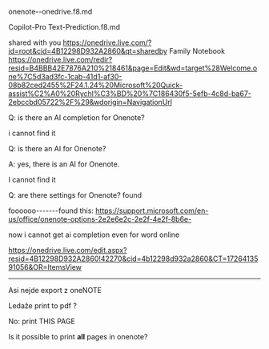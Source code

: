 onenote--onedrive.f8.md



Copilot-Pro Text-Prediction.f8.md




shared with you
https://onedrive.live.com/?id=root&cid=4B12298D932A2860&qt=sharedby
Family Notebook
https://onedrive.live.com/redir?resid=B4BBB42E7876A210%218461&page=Edit&wd=target%28Welcome.one%7C5d3ad3fc-1cab-41d1-af30-08b82ced2455%2F24.1.24%20Microsoft%20Quick-assist%C2%A0%20Rychl%C3%BD%20%7C186430f5-5efb-4c8d-ba67-2ebccbd05722%2F%29&wdorigin=NavigationUrl


Q: is there an AI completion for Onenote? 

i cannot find it


 

Q: is there an AI for Onenote? 

A: yes, there is an AI for Onenote.

I cannot find it


 

Q: are there settings for Onenote? 
found

foooooo-------found this: https://support.microsoft.com/en-us/office/onenote-options-2e2e6e2c-2e2f-4e2f-8b6e-
 
now i cannot get ai completion even for word online

https://onedrive.live.com/edit.aspx?resid=4B12298D932A2860!42270&cid=4b12298d932a2860&CT=1726413591056&OR=ItemsView


 

---------- 

Asi nejde export  z oneNOTE 

 

Ledaže print to pdf ? 

No: print THIS PAGE 

Is it possible to print **all** pages in onenote?




 
